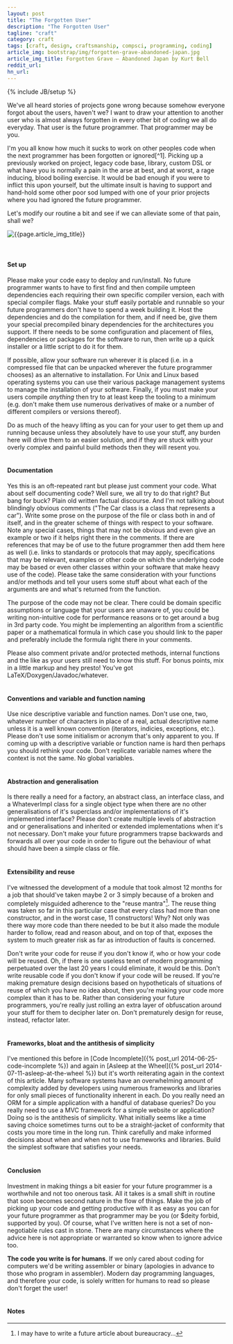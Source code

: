 ```yaml
---
layout: post
title: "The Forgotten User"
description: "The Forgotten User"
tagline: "craft"
category: craft
tags: [craft, design, craftsmanship, compsci, programming, coding]
article_img: bootstrap/img/forgotten-grave-abandoned-japan.jpg
article_img_title: Forgotten Grave – Abandoned Japan by Kurt Bell
reddit_url:
hn_url:
---
```

{% include JB/setup %}
<div class="intro">
<div class="intro-txt">
<p>
We've all heard stories of projects gone wrong because somehow everyone forgot about the users, haven't we? I want to draw your attention to another user who is almost always forgotten in every other bit of coding we all do everyday. That user is the future programmer. That programmer may be you. 
</p>
<p>
I'm you all know how much it sucks to work on other peoples code when the next programmer has been forgotten or ignored<span markdown="span">[^1]</span>. Picking up a previously worked on project, legacy code base, library, custom DSL or what have you is normally a pain in the arse at best, and at worst, a rage inducing, blood boiling exercise. It would be bad enough if you were to inflict this upon yourself, but the ultimate insult is having to support and hand-hold some other poor sod lumped with one of your prior projects where you had ignored the future programmer. 
</p>
<p>
Let's modify our routine a bit and see if we can alleviate some of that pain, shall we?
</p>
</div>
<div class="intro-img-border">
<div class="intro-img-bevel">
<div class="intro-img">
<img class="article-image" title="{{page.article_img_title}}" src="{{ASSET_PATH}}/{{page.article_img}}"/>
</div>
</div>
</div>
</div>
<br/>
<br/>

#### Set up
Please make your code easy to deploy and run/install. No future programmer wants to have to first find and then compile umpteen dependencies each requiring their own specific compiler version, each with special compiler flags. Make your stuff easily portable and runnable so your future programmers don't have to spend a week building it. Host the dependencies and do the compilation for them, and if need be, give them your special precompiled binary dependencies for the architectures you support. If there needs to be some configuration and placement of files, dependencies or packages for the software to run, then write up a quick installer or a little script to do it for them. 

If possible, allow your software run wherever it is placed (i.e. in a compressed file that can be unpacked wherever the future programmer chooses) as an alternative to installation. For Unix and Linux based operating systems you can use their various package management systems to manage the installation of your software. Finally, if you must make your users compile _anything_ then try to at least keep the tooling to a minimum (e.g. don't make them use numerous derivatives of make or a number of different compilers or versions thereof). 

Do as much of the heavy lifting as you can for your user to get them up and running because unless they absolutely have to use your stuff, any burden here will drive them to an easier solution, and if they are stuck with your overly complex and painful build methods then they will resent you.
<br/>
<br/>

#### Documentation
Yes this is an oft-repeated rant but please just comment your code. What about self documenting code? Well sure, we all try to do that right? But bang for buck? Plain old written factual discourse. And I'm not talking about blindingly obvious comments ("The Car class is a class that represents a car"). Write some prose on the purpose of the file or class both in and of itself, and in the greater scheme of things with respect to your software. Note any special cases, things that may not be obvious and even give an example or two if it helps right there in the comments. If there are references that may be of use to the future programmer then add them here as well (i.e. links to standards or protocols that may apply, specifications that may be relevant, examples or other code on which the underlying code may be based or even other classes within your software that make heavy use of the code). Please take the same consideration with your functions and/or methods and tell your users some stuff about what each of the arguments are and what's returned from the function. 

The purpose of the code may not be clear. There could be domain specific assumptions or language that your users are unaware of, you could be writing non-intuitive code for performance reasons or to get around a bug in 3rd party code. You might be implementing an algorithm from a scientific paper or a mathematical formula in which case you should link to the paper and preferably include the formula right there in your comments.

Please also comment private and/or protected methods, internal functions and the like as your users still need to know this stuff. For bonus points, mix in a little markup and hey presto! You've got LaTeX/Doxygen/Javadoc/whatever.
<br/>
<br/>

#### Conventions and variable and function naming
Use nice descriptive variable and function names. Don't use one, two, whatever number of characters in place of a real, actual descriptive name unless it is a well known convention (iterators, indicies, exceptions, etc.). Please don't use some initialism or acronym that's only apparent to you. If coming up with a descriptive variable or function name is hard then perhaps you should rethink your code. Don't replicate variable names where the context is not the same. No global variables.
<br/>
<br/>

#### Abstraction and generalisation
Is there really a need for a factory, an abstract class, an interface class, and a WhateverImpl class for a single object type when there are no other generalisations of it's superclass and/or implementations of it's implemented interface? Please don't create multiple levels of abstraction and or generalisations and inherited or extended implementations when it's not necessary. Don't make your future programmers trapse backwards and forwards all over your code in order to figure out the behaviour of what should have been a simple class or file.
<br/>
<br/>

#### Extensibility and reuse
I've witnessed the development of a module that took almost 12 months for a job that should've taken maybe 2 or 3 simply because of a broken and completely misguided adherence to the "reuse mantra"[^2]. The reuse thing was taken so far in this particular case that every class had more than one constructor, and in the worst case, 11 constructors! Why? Not only was there way more code than there needed to be but it also made the module harder to follow, read and reason about, and on top of that, exposes the system to much greater risk as far as introduction of faults is concerned.

Don't write your code for reuse if you don't know if, who or how your code will be reused. Oh, if there is one useless tenet of modern programming perpetuated over the last 20 years I could eliminate, it would be this. Don't write reusable code if you don't know if your code will be reused. If you're making premature design decisions based on hypotheticals of situations of reuse of which you have no idea about, then you're making your code more complex than it has to be. Rather than considering your future programmers, you're really just rolling an extra layer of obfuscation around your stuff for them to decipher later on. Don't prematurely design for reuse, instead, refactor later.
<br/>
<br/>

#### Frameworks, bloat and the antithesis of simplicity
I've mentioned this before in [Code Incomplete]({% post_url 2014-06-25-code-incomplete %}) and again in [Asleep at the Wheel]({% post_url 2014-07-11-asleep-at-the-wheel %}) but it's worth reiterating again in the context of this article. Many software systems have an overwhelming amount of complexity added by developers using numerous frameworks and libraries for only small pieces of functionality inherent in each. Do you really need an ORM for a simple application with a handful of database queries? Do you really need to use a MVC framework for a simple website or application? Doing so is the antithesis of simplicity. What initially seems like a time saving choice sometimes turns out to be a straight-jacket of conformity that costs you more time in the long run. Think carefully and make informed decisions about when and when not to use frameworks and libraries. Build the simplest software that satisfies your needs.
<br/>
<br/>

#### Conclusion
Investment in making things a bit easier for your future programmer is a worthwhile and not too onerous task. All it takes is a small shift in routine that soon becomes second nature in the flow of things. Make the job of picking up your code and getting productive with it as easy as you can for your future programmer as that programmer may be you (or $deity forbid, supported by you). Of course, what I've written here is not a set of non-negotiable rules cast in stone. There are many circumstances where the advice here is not appropriate or warranted so know when to ignore advice too.

**The code you write is for humans**. If we only cared about coding for computers we'd be writing assembler or binary (apologies in advance to those who program in assembler). Modern day programming languages, and therefore your code, is solely written for humans to read so please don't forget the user!
<br/>
<br/>

#### Notes
[^1]: Ignored for whatever reason, whether that be accidental neglect or a deliberate trade-off.
[^2]: I may have to write a future article about bureaucracy...
